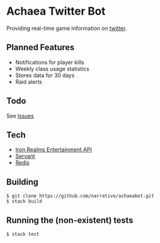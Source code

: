 # Achaea Twitter Bot
Providing real-time game information on [twitter](http://twitter.com/achaeabot).

## Planned Features
* Notifications for player kills
* Weekly class usage statistics
* Stores data for 30 days
* Raid alerts

## Todo
See [Issues](https://github.com/narrative/achaeabot/issues)

## Tech
* [Iron Realms Entertainment API](http://www.ironrealms.com/IREAPIdocumentation.pdf)
* [Servant](https://hackage.haskell.org/package/servant)
* [Redis](http://redis.io)

## Building
    $ git clone https://github.com/narrative/achaeabot.git
    $ stack build

## Running the (non-existent) tests
    $ stack test

